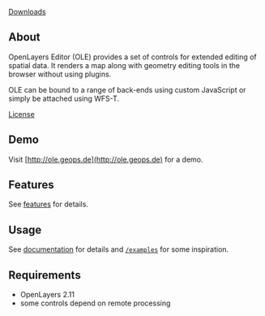 [Downloads](http://dl.geops.de/ole)

About
-----

OpenLayers Editor (OLE) provides a set of controls for extended editing of spatial data. It renders a map along with geometry editing tools in the browser without using plugins.

OLE can be bound to a range of back-ends using custom JavaScript or simply be attached using WFS-T.

[License](https://github.com/geops/ole/blob/master/license.txt)


Demo
-----

Visit [http://ole.geops.de](http://ole.geops.de) for a demo.


Features
-----

See [features](https://github.com/geops/ole/blob/master/features.md) for details.


Usage
-----

See [documentation](https://github.com/geops/ole/blob/master/documentation.md) for details and [`/examples`](https://github.com/geops/ole/tree/master/examples/) for some inspiration.


Requirements
------------

* OpenLayers 2.11
* some controls depend on remote processing
